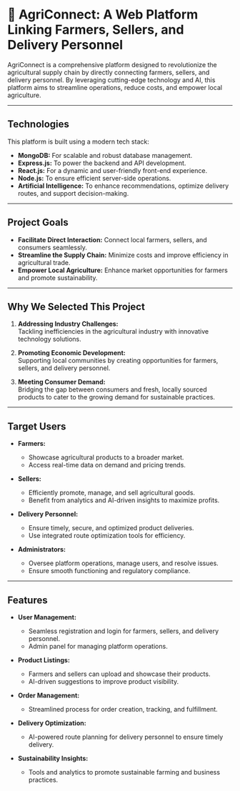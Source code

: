 # 🌾 AgriConnect: A Web Platform Linking Farmers, Sellers, and Delivery Personnel  

AgriConnect is a comprehensive platform designed to revolutionize the agricultural supply chain by directly connecting farmers, sellers, and delivery personnel. By leveraging cutting-edge technology and AI, this platform aims to streamline operations, reduce costs, and empower local agriculture.  

---

##  Technologies  

This platform is built using a modern tech stack:  
- **MongoDB:** For scalable and robust database management.  
- **Express.js:** To power the backend and API development.  
- **React.js:** For a dynamic and user-friendly front-end experience.  
- **Node.js:** To ensure efficient server-side operations.  
- **Artificial Intelligence:** To enhance recommendations, optimize delivery routes, and support decision-making.  

---

##  Project Goals  

- **Facilitate Direct Interaction:** Connect local farmers, sellers, and consumers seamlessly.  
- **Streamline the Supply Chain:** Minimize costs and improve efficiency in agricultural trade.  
- **Empower Local Agriculture:** Enhance market opportunities for farmers and promote sustainability.  

---

##  Why We Selected This Project  

1. **Addressing Industry Challenges:**  
   Tackling inefficiencies in the agricultural industry with innovative technology solutions.  

2. **Promoting Economic Development:**  
   Supporting local communities by creating opportunities for farmers, sellers, and delivery personnel.  

3. **Meeting Consumer Demand:**  
   Bridging the gap between consumers and fresh, locally sourced products to cater to the growing demand for sustainable practices.  

---

##  Target Users  

- **Farmers:**  
  - Showcase agricultural products to a broader market.  
  - Access real-time data on demand and pricing trends.  

- **Sellers:**  
  - Efficiently promote, manage, and sell agricultural goods.  
  - Benefit from analytics and AI-driven insights to maximize profits.  

- **Delivery Personnel:**  
  - Ensure timely, secure, and optimized product deliveries.  
  - Use integrated route optimization tools for efficiency.  

- **Administrators:**  
  - Oversee platform operations, manage users, and resolve issues.  
  - Ensure smooth functioning and regulatory compliance.  

---

##  Features  

- **User Management:**  
  - Seamless registration and login for farmers, sellers, and delivery personnel.  
  - Admin panel for managing platform operations.  

- **Product Listings:**  
  - Farmers and sellers can upload and showcase their products.  
  - AI-driven suggestions to improve product visibility.  

- **Order Management:**  
  - Streamlined process for order creation, tracking, and fulfillment.  

- **Delivery Optimization:**  
  - AI-powered route planning for delivery personnel to ensure timely delivery.  

- **Sustainability Insights:**  
  - Tools and analytics to promote sustainable farming and business practices.  



